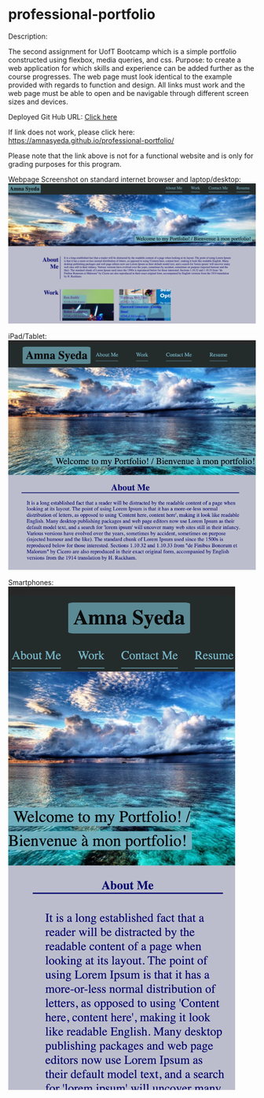 # professional-portfolio


Description:

The second assignment for UofT Bootcamp which is a simple portfolio constructed using flexbox, media queries, and css. 
Purpose: to create a web application for which skills and experience can be added further as the course progresses. The web page must look identical to the example provided with regards to function and design. All links must work and the web page must be able to open and be navigable through different screen sizes and devices. 

Deployed Git Hub URL: 
<a href="https://amnasyeda.github.io/professional-portfolio/" target="_blank">Click here</a>

If link does not work, please click here: https://amnasyeda.github.io/professional-portfolio/


Please note that the link above is not for a functional website and is only for grading purposes for this program. 

Webpage Screenshot on standard internet browser and laptop/desktop: 
![alt text](https://raw.githubusercontent.com/amnasyeda/professional-portfolio/develop/assets/images/desktop-laptop.png)

iPad/Tablet:
![alt text](https://raw.githubusercontent.com/amnasyeda/professional-portfolio/develop/assets/images/iPad.png)

Smartphones:
![alt text](https://raw.githubusercontent.com/amnasyeda/professional-portfolio/develop/assets/images/iPhone-x.png)




